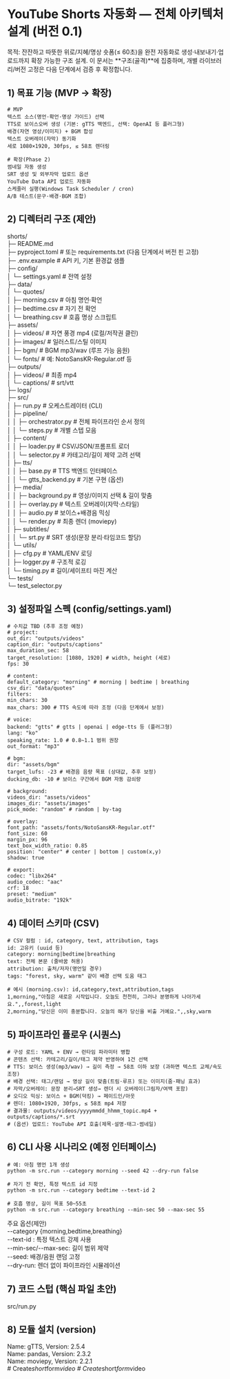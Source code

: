 # YouTube Shorts 자동화 — 전체 아키텍처 설계 (버전 0.1)

목적: 잔잔하고 따뜻한 위로/지혜/명상 숏폼(≤ 60초)을 완전 자동화로 생성·내보내기·업로드까지 확장 가능한 구조 설계. 이 문서는 **구조(골격)**에 집중하며, 개별 라이브러리/버전 고정은 다음 단계에서 검증 후 확정합니다.

## 1) 목표 기능 (MVP → 확장)
    # MVP
    텍스트 소스(명언·확언·명상 가이드) 선택
    TTS로 보이스오버 생성 (기본: gTTS 백엔드, 선택: OpenAI 등 플러그형)
    배경(자연 영상/이미지) + BGM 합성
    텍스트 오버레이(자막) 동기화
    세로 1080×1920, 30fps, ≤ 58초 렌더링
    
    # 확장(Phase 2)
    썸네일 자동 생성
    SRT 생성 및 외부자막 업로드 옵션
    YouTube Data API 업로드 자동화
    스케줄러 실행(Windows Task Scheduler / cron)
    A/B 테스트(문구·배경·BGM 조합)

## 2) 디렉터리 구조 (제안)
   shorts/  
   ├─ README.md  
   ├─ pyproject.toml # 또는 requirements.txt (다음 단계에서 버전 핀 고정)  
   ├─ .env.example # API 키, 기본 환경값 샘플  
   ├─ config/  
   │ └─ settings.yaml # 전역 설정  
   ├─ data/  
   │ └─ quotes/  
   │ ├─ morning.csv # 아침 명언·확언  
   │ ├─ bedtime.csv # 자기 전 확언  
   │ └─ breathing.csv # 호흡 명상 스크립트  
   ├─ assets/  
   │ ├─ videos/ # 자연 풍경 mp4 (로컬/저작권 클린)  
   │ ├─ images/ # 일러스트/스틸 이미지  
   │ ├─ bgm/ # BGM mp3/wav (루프 가능 음원)  
   │ └─ fonts/ # 예: NotoSansKR-Regular.otf 등  
   ├─ outputs/  
   │ ├─ videos/ # 최종 mp4  
   │ └─ captions/ # srt/vtt  
   ├─ logs/  
   ├─ src/  
   │ ├─ run.py # 오케스트레이터 (CLI)  
   │ ├─ pipeline/  
   │ │ ├─ orchestrator.py # 전체 파이프라인 순서 정의  
   │ │ └─ steps.py # 개별 스텝 모음  
   │ ├─ content/  
   │ │ ├─ loader.py # CSV/JSON/프롬프트 로더  
   │ │ └─ selector.py # 카테고리/길이 제약 고려 선택  
   │ ├─ tts/  
   │ │ ├─ base.py # TTS 백엔드 인터페이스  
   │ │ └─ gtts_backend.py # 기본 구현 (옵션)  
   │ ├─ media/  
   │ │ ├─ background.py # 영상/이미지 선택 & 길이 맞춤  
   │ │ ├─ overlay.py # 텍스트 오버레이(자막·스타일)  
   │ │ ├─ audio.py # 보이스+배경음 믹싱  
   │ │ └─ render.py # 최종 렌더 (moviepy)  
   │ ├─ subtitles/  
   │ │ └─ srt.py # SRT 생성(문장 분리·타임코드 할당)  
   │ └─ utils/  
   │ ├─ cfg.py # YAML/ENV 로딩  
   │ ├─ logger.py # 구조적 로깅  
   │ └─ timing.py # 길이/세이프티 마진 계산  
   └─ tests/  
   └─ test_selector.py  

## 3) 설정파일 스펙 (config/settings.yaml)
    # 수치값 TBD (추후 조정 예정)
    # project:
    out_dir: "outputs/videos"
    caption_dir: "outputs/captions"
    max_duration_sec: 58
    target_resolution: [1080, 1920] # width, height (세로)
    fps: 30
    
    # content:
    default_category: "morning" # morning | bedtime | breathing
    csv_dir: "data/quotes"
    filters:
    min_chars: 30
    max_chars: 300 # TTS 속도에 따라 조정 (다음 단계에서 보정)
    
    # voice:
    backend: "gtts" # gtts | openai | edge-tts 등 (플러그형)
    lang: "ko"
    speaking_rate: 1.0 # 0.8~1.1 범위 권장
    out_format: "mp3"
    
    # bgm:
    dir: "assets/bgm"
    target_lufs: -23 # 배경음 음량 목표 (상대값, 추후 보정)
    ducking_db: -10 # 보이스 구간에서 BGM 자동 감쇠량
    
    # background:
    videos_dir: "assets/videos"
    images_dir: "assets/images"
    pick_mode: "random" # random | by-tag
    
    # overlay:
    font_path: "assets/fonts/NotoSansKR-Regular.otf"
    font_size: 60
    margin_px: 96
    text_box_width_ratio: 0.85
    position: "center" # center | bottom | custom(x,y)
    shadow: true
    
    # export:
    codec: "libx264"
    audio_codec: "aac"
    crf: 18
    preset: "medium"
    audio_bitrate: "192k"

## 4) 데이터 스키마 (CSV)
    # CSV 컬럼 : id, category, text, attribution, tags
    id: 고유키 (uuid 등)
    category: morning|bedtime|breathing
    text: 전체 본문 (줄바꿈 허용)
    attribution: 출처/저자(명언일 경우)
    tags: "forest, sky, warm" 같이 배경 선택 도움 태그

    # 예시 (morning.csv): id,category,text,attribution,tags
    1,morning,"아침은 새로운 시작입니다. 오늘도 천천히, 그러나 분명하게 나아가세요.",,forest,light
    2,morning,"당신은 이미 충분합니다. 오늘의 해가 당신을 비출 거예요.",,sky,warm

## 5) 파이프라인 플로우 (시퀀스)
    # 구성 로드: YAML + ENV → 런타임 파라미터 병합
    # 콘텐츠 선택: 카테고리/길이/태그 제약 반영하여 1건 선택
    # TTS: 보이스 생성(mp3/wav) → 길이 측정 → 58초 이하 보장 (과하면 텍스트 교체/속도 조정)
    # 배경 선택: 태그/랜덤 → 영상 길이 맞춤(트림·루프) 또는 이미지(줌·패닝 효과)
    # 자막/오버레이: 문장 분리→SRT 생성→ 렌더 시 오버레이(그림자/여백 포함)
    # 오디오 믹싱: 보이스 + BGM(덕킹) → 페이드인/아웃
    # 렌더: 1080×1920, 30fps, ≤ 58초 mp4 저장
    # 결과물: outputs/videos/yyyymmdd_hhmm_topic.mp4 + outputs/captions/*.srt
    # (옵션) 업로드: YouTube API 호출(제목·설명·태그·썸네일)

## 6) CLI 사용 시나리오 (예정 인터페이스)
    # 예: 아침 명언 1개 생성
    python -m src.run --category morning --seed 42 --dry-run false 
    
    # 자기 전 확언, 특정 텍스트 id 지정
    python -m src.run --category bedtime --text-id 2 
    
    # 호흡 명상, 길이 목표 50~55초
    python -m src.run --category breathing --min-sec 50 --max-sec 55
주요 옵션(제안)  
--category {morning,bedtime,breathing}  
--text-id <id>: 특정 텍스트 강제 사용  
--min-sec/--max-sec: 길이 범위 제약  
--seed: 배경/음원 랜덤 고정  
--dry-run: 렌더 없이 파이프라인 시뮬레이션  

## 7) 코드 스텁 (핵심 파일 초안)
src/run.py  

## 8) 모듈 설치 (version)
   Name: gTTS, Version: 2.5.4  
   Name: pandas, Version: 2.3.2  
   Name: moviepy, Version: 2.2.1  
   #   C r e a t e _ s h o r t _ f o r m _ v i d e o 
 
 #   C r e a t e _ s h o r t _ f o r m _ v i d e o 
 
 
